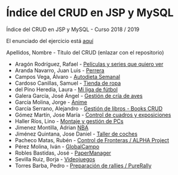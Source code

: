 # Índice del CRUD en JSP y MySQL

Índice del CRUD en JSP y MySQL - Curso 2018 / 2019

El enunciado del ejercicio está [aquí](ejercicio_crud_2019.pdf)

Apellidos, Nombre - Título del CRUD (enlazar con el repositorio)

* Aragón Rodríguez, Rafael - [Películas y series que quiero ver](https://github.com/rafaelaragon/CRUD)
* Aranda Navarro, Juan Luis - [Perrera](https://github.com/JuanLuisAranda/CRUD)
* Campos Vega, Álvaro - [Autodieta Semanal](https://github.com/AlvaroCamposVega/autodieta-semanal)
* Cardoso Canillas, Samuel - [Tienda de ropa](https://github.com/samuelcardoso21/Tienda-de-ropa)
* del Pino Heredia, Laura - [Mi liga de fútbol](https://github.com/lauradelpino24/Partidos-Mi-Liga)
* Galera García, José Ángel - [Gestión de cría de aves](https://github.com/joseangelgalera/CRUD-JSP)
* García Molina, Jorge - [Anime](https://github.com/jorgegarcia1996/CRUD-Anime)
* García Serrano, Alejandro - [Gestión de libros - Books CRUD](https://github.com/Alegarse/BooksCrud)
* Gómez Martín, Jose María - [Control de cuadros y exposiciones](https://github.com/josemariagomez/Control-de-cuadros-y-exposiciones)
* Haller Ríos, Lino - [Montaje y gestión de PCs](https://github.com/LinoHallerRios/CRUD)
* Jimenez Montilla, Adrian [NBA](https://github.com/AdrianJimenezMontilla/CRUD)
* Jiménez Quintana, Jose Daniel - [Taller de coches](https://github.com/danieljimenezquintana/Taller-de-coches)
* Pacheco Matas, Rubén - [Control de Fronteras / ALPHA Project](https://github.com/rubenpachecomatas/Control-de-Fronteras-ALPHA-Project)
* Pérez Molina, Iván - [GlobalCampo](https://github.com/ivanperezmolina/GlobalCampo)
* Robles Bastidas, José - [PaperManager](https://github.com/Jose-Robles/PaperManager)
* Sevilla Ruiz, Borja - [Videojuegos](https://github.com/bsevrui/CRUD)
* Torres Barba, Pedro - [Preparación de rallies / PureRally](https://github.com/torrespedrob/PureRally)


